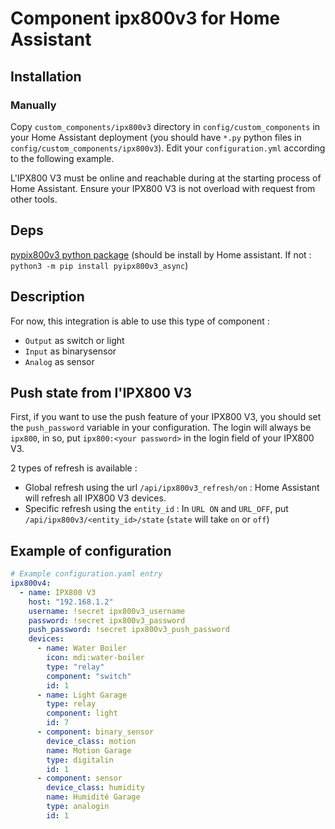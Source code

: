 # Component ipx800v3 for Home Assistant

## Installation

### Manually

Copy `custom_components/ipx800v3` directory in `config/custom_components` in your Home Assistant deployment (you should have `*.py` python files in `config/custom_components/ipx800v3`).
Edit your `configuration.yml` according to the following example.

L'IPX800 V3 must be online and reachable during at the starting process of Home Assistant.
Ensure your IPX800 V3 is not overload with request from other tools.

## Deps

[pypix800v3 python package](https://github.com/Xavieto/pypx800v3_async) (should be install by Home assistant. If not : `python3 -m pip install pyipx800v3_async`)

## Description

For now, this integration is able to use this type of component :

- `Output` as switch or light
- `Input` as binarysensor
- `Analog` as sensor

## Push state from l'IPX800 V3

First, if you want to use the push feature of your IPX800 V3, you should set the `push_password` variable in your configuration. The login will always be `ipx800`, in so, put `ipx800:<your password>` in the login field of your IPX800 V3.

2 types of refresh is available : 

- Global refresh using the url `/api/ipx800v3_refresh/on` : Home Assistant will refresh all IPX800 V3 devices.
- Specific refresh using the `entity_id` : In `URL ON` and `URL_OFF`, put `/api/ipx800v3/<entity_id>/state`  (`state` will take `on` or `off`)

## Example of configuration

```yaml
# Example configuration.yaml entry
ipx800v4:
  - name: IPX800 V3
    host: "192.168.1.2"
    username: !secret ipx800v3_username
    password: !secret ipx800v3_password
    push_password: !secret ipx800v3_push_password
    devices:
      - name: Water Boiler
        icon: mdi:water-boiler
        type: "relay"
        component: "switch"
        id: 1
      - name: Light Garage
        type: relay
        component: light
        id: 7
      - component: binary_sensor
        device_class: motion
        name: Motion Garage
        type: digitalin
        id: 1
      - component: sensor
        device_class: humidity
        name: Humidité Garage
        type: analogin
        id: 1
```
